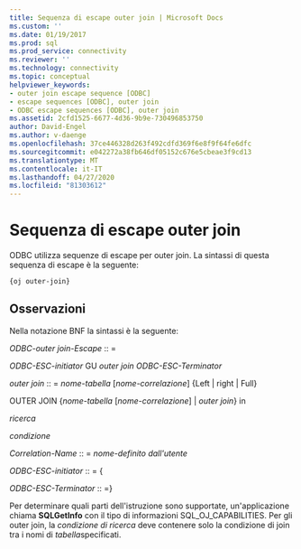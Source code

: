 ```yaml
---
title: Sequenza di escape outer join | Microsoft Docs
ms.custom: ''
ms.date: 01/19/2017
ms.prod: sql
ms.prod_service: connectivity
ms.reviewer: ''
ms.technology: connectivity
ms.topic: conceptual
helpviewer_keywords:
- outer join escape sequence [ODBC]
- escape sequences [ODBC], outer join
- ODBC escape sequences [ODBC], outer join
ms.assetid: 2cfd1525-6677-4d36-9b9e-730496853750
author: David-Engel
ms.author: v-daenge
ms.openlocfilehash: 37ce446328d263f492cdfd369f6e8f9f64fe6dfc
ms.sourcegitcommit: e042272a38fb646df05152c676e5cbeae3f9cd13
ms.translationtype: MT
ms.contentlocale: it-IT
ms.lasthandoff: 04/27/2020
ms.locfileid: "81303612"
---
```

# <a name="outer-join-escape-sequence"></a>Sequenza di escape outer join
ODBC utilizza sequenze di escape per outer join. La sintassi di questa sequenza di escape è la seguente:  
  
```  
{oj outer-join}  
```  
  
## <a name="remarks"></a>Osservazioni  
 Nella notazione BNF la sintassi è la seguente:  
  
 *ODBC-outer join-Escape* :: =  
  
 *ODBC-ESC-initiator* GU *outer join ODBC-ESC-Terminator*  
  
 *outer join* :: = *nome-tabella* [*nome-correlazione*] {Left &#124; right &#124; Full}  
  
 OUTER JOIN {*nome-tabella* [*nome-correlazione*] &#124; *outer join*} in  
  
 *ricerca*  
  
 *condizione*  
  
 *Correlation-Name* :: = *nome-definito dall'utente*  
  
 *ODBC-ESC-initiator* :: = {  
  
 *ODBC-ESC-Terminator* :: =}  
  
 Per determinare quali parti dell'istruzione sono supportate, un'applicazione chiama **SQLGetInfo** con il tipo di informazioni SQL_OJ_CAPABILITIES. Per gli outer join, la *condizione di ricerca* deve contenere solo la condizione di join tra i nomi di *tabella*specificati.

